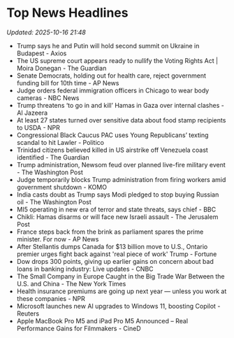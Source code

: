 # Top News Headlines

_Updated: 2025-10-16 21:48_

- Trump says he and Putin will hold second summit on Ukraine in Budapest - Axios
- The US supreme court appears ready to nullify the Voting Rights Act | Moira Donegan - The Guardian
- Senate Democrats, holding out for health care, reject government funding bill for 10th time - AP News
- Judge orders federal immigration officers in Chicago to wear body cameras - NBC News
- Trump threatens ‘to go in and kill’ Hamas in Gaza over internal clashes - Al Jazeera
- At least 27 states turned over sensitive data about food stamp recipients to USDA - NPR
- Congressional Black Caucus PAC uses Young Republicans’ texting scandal to hit Lawler - Politico
- Trinidad citizens believed killed in US airstrike off Venezuela coast identified - The Guardian
- Trump administration, Newsom feud over planned live-fire military event - The Washington Post
- Judge temporarily blocks Trump administration from firing workers amid government shutdown - KOMO
- India casts doubt as Trump says Modi pledged to stop buying Russian oil - The Washington Post
- MI5 operating in new era of terror and state threats, says chief - BBC
- Chikli: Hamas disarms or will face new Israeli assault - The Jerusalem Post
- France steps back from the brink as parliament spares the prime minister. For now - AP News
- After Stellantis dumps Canada for $13 billion move to U.S., Ontario premier urges fight back against 'real piece of work' Trump - Fortune
- Dow drops 300 points, giving up earlier gains on concern about bad loans in banking industry: Live updates - CNBC
- The Small Company in Europe Caught in the Big Trade War Between the U.S. and China - The New York Times
- Health insurance premiums are going up next year — unless you work at these companies - NPR
- Microsoft launches new AI upgrades to Windows 11, boosting Copilot - Reuters
- Apple MacBook Pro M5 and iPad Pro M5 Announced – Real Performance Gains for Filmmakers - CineD